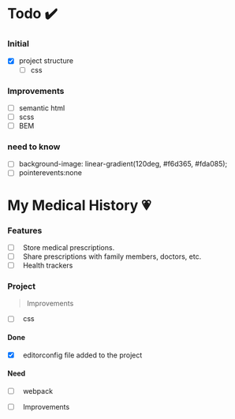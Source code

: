 # Todo ✔️

### Initial

- [x] project structure
    - [ ] css

### Improvements

- [ ] semantic html
- [ ] scss
- [ ] BEM

### need to know

- [ ] background-image: linear-gradient(120deg, #f6d365, #fda085);
- [ ] pointerevents:none

# My Medical History 💗

### Features

-   [ ] &nbsp; Store medical prescriptions.
-   [ ] &nbsp; Share prescriptions with family members, doctors, etc.
-   [ ] &nbsp; Health trackers

### Project

> Improvements

-   [ ] &nbsp; css

#### Done

-   [x] &nbsp; editorconfig file added to the project

#### Need

-   [ ] &nbsp; webpack
-   [ ] &nbsp; Improvements


